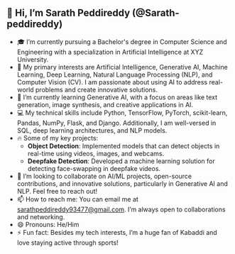 ## 👋 Hi, I’m Sarath Peddireddy (@Sarath-peddireddy)

- 🎓 I’m currently pursuing a Bachelor's degree in Computer Science and Engineering with a specialization in Artificial Intelligence at XYZ University.
- 🤖 My primary interests are Artificial Intelligence, Generative AI, Machine Learning, Deep Learning, Natural Language Processing (NLP), and Computer Vision (CV). I am passionate about using AI to address real-world problems and create innovative solutions.
- 🌱 I’m currently learning Generative AI, with a focus on areas like text generation, image synthesis, and creative applications in AI.
- 💻 My technical skills include Python, TensorFlow, PyTorch, scikit-learn, Pandas, NumPy, Flask, and Django. Additionally, I am well-versed in SQL, deep learning architectures, and NLP models.
- 🔥 Some of my key projects:
  - **Object Detection**: Implemented models that can detect objects in real-time using videos, images, and webcams.
  - **Deepfake Detection**: Developed a machine learning solution for detecting face-swapping in deepfake videos.
- 🤝 I’m looking to collaborate on AI/ML projects, open-source contributions, and innovative solutions, particularly in Generative AI and NLP. Feel free to reach out!
- 📫 How to reach me: You can email me at [sarathpeddireddy93477@gmail.com](mailto:sarathpeddireddy93477@gmail.com). I’m always open to collaborations and networking.
- 😄 Pronouns: He/Him
- ⚡ Fun fact: Besides my tech interests, I’m a huge fan of Kabaddi and love staying active through sports!
